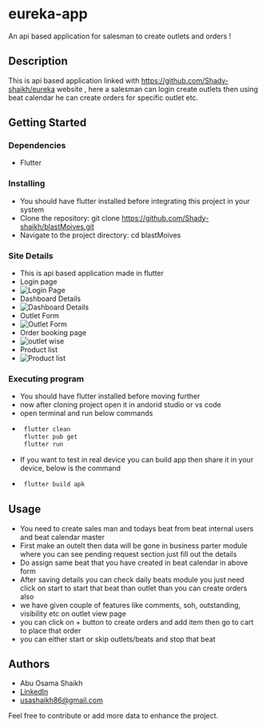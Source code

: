 # eureka-app

An api based application for salesman to create outlets and orders !

## Description

This is api based application linked with https://github.com/Shady-shaikh/eureka website , here a salesman can login create outlets then using beat calendar he can create orders for specific outlet etc.

## Getting Started

### Dependencies

* Flutter

### Installing
* You should have flutter installed before integrating this project in your system
* Clone the repository: git clone https://github.com/Shady-shaikh/blastMoives.git
* Navigate to the project directory: cd blastMoives

### Site Details

* This is api based application made in flutter
* Login page
* ![Login Page](https://shady-shaikh.github.io/portfolio_usama/projects/eurekaapp%20(1).png)
* Dashboard Details
* ![Dashboard Details](https://shady-shaikh.github.io/portfolio_usama/projects/eurekaapp%20(3).png)
* Outlet Form
* ![Outlet Form](https://shady-shaikh.github.io/portfolio_usama/projects/eurekaapp%20(4).png)
* Order booking page
* ![outlet wise](https://shady-shaikh.github.io/portfolio_usama/projects/eurekaapp%20(5).png)
* Product list
* ![Product list](shady-shaikh.github.io/portfolio_usama/projects/eurekaapp%20(6).png)


### Executing program

* You should have flutter installed before moving further
* now after cloning project open it in andorid studio or vs code
* open terminal and run below commands
* ```bash
   flutter clean
   flutter pub get
   flutter run
* If you want to test in real device you can build app then share it in your device, below is the command
*  ```bash
    flutter build apk

## Usage

* You need to create sales man and todays beat from beat internal users and beat calendar master 
* First make an outelt then data will be gone in business parter module where you can see pending request section just fill out the details
* Do assign same beat that you have created in beat calendar in above form
* After saving details you can check daily beats module you just need click on start to start that beat than outlet than you can create orders also
* we have given couple of features like comments, soh, outstanding, visibility etc on outlet view page
* you can click on + button to create orders and add item then go to cart to place that order
* you can either start or skip outlets/beats and stop that beat 


## Authors

* Abu Osama Shaikh
* [LinkedIn](https://www.linkedin.com/in/usama-shaikh-81294a306/)
* usashaikh86@gmail.com

Feel free to contribute or add more data to enhance the project.


